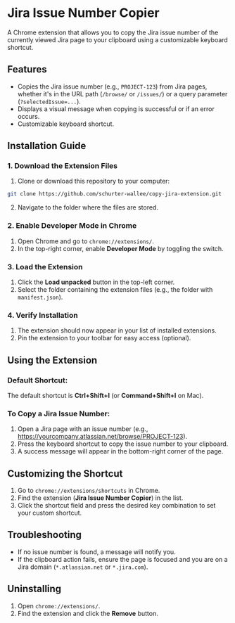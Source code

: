 # Jira Issue Number Copier

A Chrome extension that allows you to copy the Jira issue number of the currently viewed Jira page to your clipboard using a customizable keyboard shortcut.

## Features

- Copies the Jira issue number (e.g., `PROJECT-123`) from Jira pages, whether it's in the URL path (`/browse/` or `/issues/`) or a query parameter (`?selectedIssue=...`).
- Displays a visual message when copying is successful or if an error occurs.
- Customizable keyboard shortcut.

## Installation Guide

### 1. Download the Extension Files

1. Clone or download this repository to your computer:

```bash
git clone https://github.com/schurter-wallee/copy-jira-extension.git
```

2. Navigate to the folder where the files are stored.

### 2. Enable Developer Mode in Chrome

1. Open Chrome and go to `chrome://extensions/`.
2. In the top-right corner, enable **Developer Mode** by toggling the switch.

### 3. Load the Extension

1. Click the **Load unpacked** button in the top-left corner.
2. Select the folder containing the extension files (e.g., the folder with `manifest.json`).

### 4. Verify Installation

1. The extension should now appear in your list of installed extensions.
2. Pin the extension to your toolbar for easy access (optional).

## Using the Extension

### Default Shortcut:

The default shortcut is **Ctrl+Shift+I** (or **Command+Shift+I** on Mac).

### To Copy a Jira Issue Number:

1. Open a Jira page with an issue number (e.g., https://yourcompany.atlassian.net/browse/PROJECT-123).
2. Press the keyboard shortcut to copy the issue number to your clipboard.
3. A success message will appear in the bottom-right corner of the page.

## Customizing the Shortcut

1. Go to `chrome://extensions/shortcuts` in Chrome.
2. Find the extension (**Jira Issue Number Copier**) in the list.
3. Click the shortcut field and press the desired key combination to set your custom shortcut.

## Troubleshooting

- If no issue number is found, a message will notify you.
- If the clipboard action fails, ensure the page is focused and you are on a Jira domain (`*.atlassian.net` or `*.jira.com`).

## Uninstalling

1. Open `chrome://extensions/`.
2. Find the extension and click the **Remove** button.
